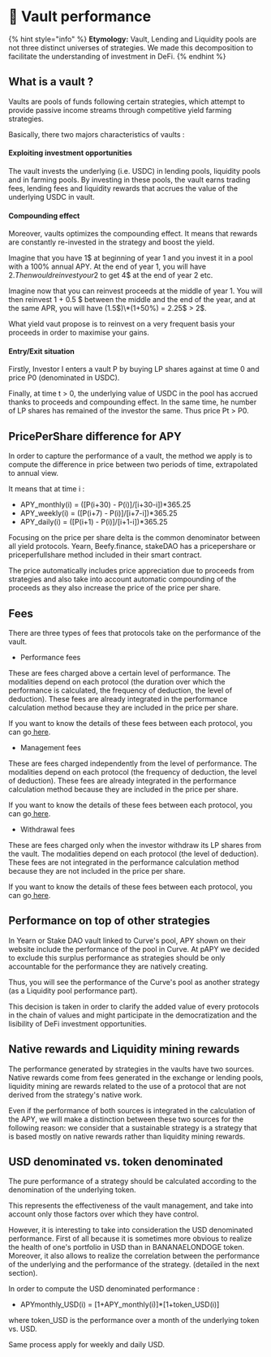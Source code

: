 # 🏦 Vault performance

{% hint style="info" %}
**Etymology:** Vault, Lending and Liquidity pools are not three distinct universes of strategies. We made this decomposition to facilitate the understanding of investment in DeFi.
{% endhint %}

## What is a vault ?

Vaults are pools of funds following certain strategies, which attempt to provide passive income streams through competitive yield farming strategies.

Basically, there two majors characteristics of vaults :

#### Exploiting investment opportunities

The vault invests the underlying (i.e. USDC) in lending pools, liquidity pools and in farming pools. By investing in these pools, the vault earns trading fees, lending fees and liquidity rewards that accrues the value of the underlying USDC in vault.&#x20;

#### Compounding effect

Moreover, vaults optimizes the compounding effect. It means that rewards are constantly re-invested in the strategy and boost the yield.&#x20;

Imagine that you have 1$ at beginning of year 1 and you invest it in a pool with a 100% annual APY. At the end of year 1, you will have 2$. Then would reinvest your 2$ to get 4$ at the end of year 2 etc.&#x20;

Imagine now that you can reinvest proceeds at the middle of year 1. You will then reinvest 1 + 0.5 $ between the middle and the end of the year, and at the same APR, you will have (1.5$)\*(1+50%) = 2.25$ > 2$.&#x20;

What yield vaut propose is to reinvest on a very frequent basis your proceeds in order to maximise your gains.



#### Entry/Exit situation

Firstly, Investor I enters a vault P by buying LP shares against at time 0 and price P0 (denominated in USDC).

Finally, at time t > 0, the underlying value of USDC in the pool has accrued thanks to proceeds and compounding effect.  In the same time, he number of LP shares has remained of the investor the same. Thus price Pt > P0.&#x20;



## PricePerShare difference for APY

In order to capture the performance of a vault, the method we apply is to compute the difference in price between two periods of time, extrapolated to annual view.

It means that at time i :&#x20;

* APY\_monthly(i) = (\[P(i+30) - P(i)]/\[i+30-i])\*365.25
* APY\_weekly(i) = (\[P(i+7) - P(i)]/\[i+7-i])\*365.25
* APY\_daily(i) = (\[P(i+1) - P(i)]/\[i+1-i])\*365.25

Focusing on the price per share delta is the common denominator between all yield protocols. Yearn, Beefy.finance, stakeDAO has a pricepershare or priceperfullshare method included in their smart contract.&#x20;



The price automatically includes price appreciation due to proceeds from strategies and also take into account automatic compounding of the proceeds as they also increase the price of the price per share.&#x20;

## Fees

There are three types of fees that protocols take on the performance of the vault.

* Performance fees

These are fees charged above a certain level of performance. The modalities depend on each protocol (the duration over which the performance is calculated, the frequency of deduction, the level of deduction). These fees are already integrated in the performance calculation method because they are included in the price per share.

If you want to know the details of these fees between each protocol, you can go[ here](../resources/get-listed-on-papy/).

* Management fees

These are fees charged independently from the level of performance. The modalities depend on each protocol (the frequency of deduction, the level of deduction). These fees are already integrated in the performance calculation method because they are included in the price per share.

If you want to know the details of these fees between each protocol, you can go[ here](../resources/get-listed-on-papy/).

* Withdrawal fees&#x20;

These are fees charged only when the investor withdraw its LP shares from the vault. The modalities depend on each protocol (the level of deduction). These fees are not integrated in the performance calculation method because they are not included in the price per share.

If you want to know the details of these fees between each protocol, you can go[ here](../resources/get-listed-on-papy/).

## Performance on top of other strategies

In Yearn or Stake DAO vault linked to Curve's pool, APY shown on their website include the performance of the pool in Curve. At pAPY we decided to exclude this surplus performance as strategies should be only accountable for the performance they are natively creating.&#x20;

Thus, you will see the performance of the Curve's pool as another strategy (as a Liquidity pool performance part).&#x20;

This decision is taken in order to clarify the added value of every protocols in the chain of values and might participate in the democratization and the lisibility of DeFi investment opportunities.

## Native rewards and Liquidity mining rewards

The performance generated by strategies in the vaults have two sources. Native rewards come from fees generated in the exchange or lending pools, liquidity mining are rewards related to the use of a protocol that are not derived from the strategy's native work.

Even if the performance of both sources is integrated in the calculation of the APY, we will make a distinction between these two sources for the following reason: we consider that a sustainable strategy is a strategy that is based mostly on native rewards rather than liquidity mining rewards.



## USD denominated vs. token denominated

The pure performance of a strategy should be calculated according to the denomination of the underlying token.&#x20;

This represents the effectiveness of the vault management, and take into account only those factors over which they have control.

However, it is interesting to take into consideration the USD denominated performance. First of all because it is sometimes more obvious to realize the health of one's portfolio in USD than in BANANAELONDOGE token. Moreover, it also allows to realize the correlation between the performance of the underlying and the performance of the strategy. (detailed in the next section).

In order to compute the USD denominated performance :&#x20;

* APYmonthly\_USD(i) = \[1+APY\_monthly(i)]\*\[1+token\_USD(i)]

where token\_USD is the performance over a month of the underlying token vs. USD.

Same process apply for weekly and daily USD.



